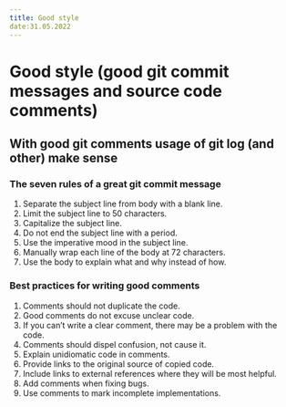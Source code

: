 ```yaml
---
title: Good style
date:31.05.2022
---
```

# Good style (good git commit messages and source code comments)

## With good git comments usage of git log (and other) make sense

### The seven rules of a great git commit message  

1. Separate the subject line from body with a blank line.  
2. Limit the subject line to 50 characters.  
3. Capitalize the subject line.  
4. Do not end the subject line with a period.  
5. Use the imperative mood in the subject line.  
6. Manually wrap each line of the body at 72 characters.  
7. Use the body to explain what and why instead of how.  


### Best practices for writing good comments  

1. Comments should not duplicate the code.  
2. Good comments do not excuse unclear code.  
3. If you can’t write a clear comment, there may be a problem with the code.  
4. Comments should dispel confusion, not cause it.  
5. Explain unidiomatic code in comments.  
6. Provide links to the original source of copied code.  
7. Include links to external references where they will be most helpful.  
8. Add comments when fixing bugs.  
9. Use comments to mark incomplete implementations.  